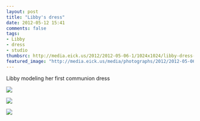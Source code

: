 ```yaml
---
layout: post
title: "Libby's dress"
date: 2012-05-12 15:41
comments: false
tags: 
- Libby
- dress
- studio
thumbsrc: http://media.eick.us/2012/2012-05-06-1/1024x1024/libby-dress-1.jpg
featured_image: "http://media.eick.us/media/photographs/2012/2012-05-06-1/libby-dress-1.jpg"
---
```

Libby modeling her first communion dress



![](http://media.eick.us/media/photographs/2012/2012-05-06-1/libby-dress-1.jpg)




![](http://media.eick.us/media/photographs/2012/2012-05-06-1/libby-dress-2.jpg)




![](http://media.eick.us/media/photographs/2012/2012-05-06-1/libby-dress-3.jpg)

